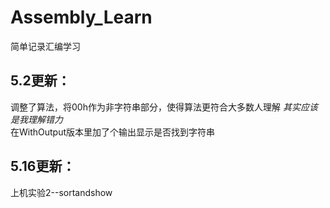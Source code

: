 # Assembly_Learn
简单记录汇编学习  
## 5.2更新：  
调整了算法，将00h作为非字符串部分，使得算法更符合大多数人理解 *其实应该是我理解错力*  
在WithOutput版本里加了个输出显示是否找到字符串
## 5.16更新：  
上机实验2--sortandshow
